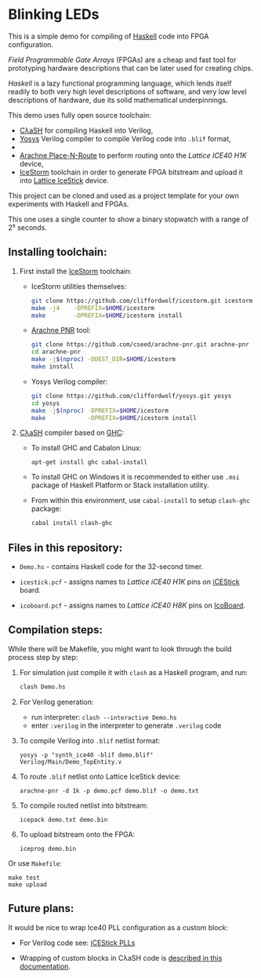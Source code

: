 Blinking LEDs
=============

This is a simple demo for compiling of [Haskell](http://www.haskell.org)
code into FPGA configuration.

_Field Programmable Gate Arrays_ (FPGAs) are
a cheap and fast tool for prototyping hardware descriptions that can be
later used for creating chips.

_Haskell_ is a lazy functional programming language,
which lends itself readily to both very high level descriptions of software,
and very low level descriptions of hardware, due its solid mathematical underpinnings.

This demo uses fully open source toolchain:

  * [CλaSH](http://www.clash-lang.org/) for compiling Haskell into Verilog,
  * [Yosys]() Verilog compiler to compile Verilog code into `.blif` format,
  * 
  * [Arachne Place-N-Route](https://github.com/cseed/arachne-pnr) to perform routing onto the _Lattice ICE40 H1K_ device,
  * [IceStorm](http://www.clifford.at/icestorm/) toolchain in order to generate FPGA bitstream and upload it
    into [Lattice IceStick](http://latticesemi.com/iCEstick) device.

This project can be cloned and used as a project template for your own experiments
with Haskell and FPGAs.

This one uses a single counter to show a binary stopwatch with a range of 2⁵ seconds.

Installing toolchain:
---------------------
1. First install the [IceStorm](http://www.clifford.at/icestorm/) toolchain:
    * IceStorm utilities themselves:

        ```bash
        git clone https://github.com/cliffordwolf/icestorm.git icestorm
        make -j4	-DPREFIX=$HOME/icestorm
        make		-DPREFIX=$HOME/icestorm install
        ```
        
    * [Arachne PNR](https://github.com/cseed/arachne-pnr) tool:

        ```bash
        git clone https://github.com/cseed/arachne-pnr.git arachne-pnr
        cd arachne-pnr
        make -j$(nproc) -DDEST_DIR=$HOME/icestorm
        make install
        ```
        
    * Yosys Verilog compiler:

        ```bash
        git clone https://github.com/cliffordwolf/yosys.git yosys
        cd yosys
        make -j$(nproc) -DPREFIX=$HOME/icestorm
        make            -DPREFIX=$HOME/icestorm install
        ```
        
2. [CλaSH](http://www.clash-lang.org/) compiler based on [GHC](https://www.haskell.org/ghc/):
    * To install GHC and Cabalon Linux:

        ```
        apt-get install ghc cabal-install
        ```
    * To install GHC on Windows it is recommended to either use `.msi` package of Haskell Platform or Stack installation utility.
    * From within this environment, use `cabal-install` to setup `clash-ghc` package:

        ```bash
        cabal install clash-ghc
        ```
        
Files in this repository:
----------------

* `Demo.hs` - contains Haskell code for the 32-second timer.

* `icestick.pcf` - assigns names to _Lattice iCE40 H1K_ pins on [iCEStick](http://latticesemi.com/iCEstick) board.

* `icoboard.pcf` - assigns names to _Lattice iCE40 H8K_ pins on [IcoBoard](http://www.icoboard.org).

Compilation steps:
------------------
While there will be Makefile, you might want to look through the build process step by step:

1. For simulation just compile it with `clash` as a Haskell program, and run:

    ```bash
    clash Demo.hs
    ```

2. For Verilog generation:

    * run interpreter: `clash --interactive Demo.hs`
    * enter `:verilog` in the interpreter to generate `.verilog` code

3. To compile Verilog into `.blif` netlist format:

    ```
    yosys -p "synth_ice40 -blif demo.blif" Verilog/Main/Demo_TopEntity.v
    ```

4. To route `.blif` netlist onto Lattice IceStick device:

    ```
    arachne-pnr -d 1k -p demo.pcf demo.blif -o demo.txt
    ```

5. To compile routed netlist into bitstream:

    ```
    icepack demo.txt demo.bin
    ```

6. To upload bitstream onto the FPGA: 

    ```
    iceprog demo.bin
    ```

Or use `Makefile`:

```
make test
make upload
```

Future plans:
-------------
It would be nice to wrap Ice40 PLL configuration as a custom block:

* For Verilog code see: [iCEStick PLLs](https://www.reddit.com/r/yosys/comments/3yrq6d/are_plls_supported_on_the_icestick_hw/)

* Wrapping of custom blocks in CλaSH code is
  [described in this documentation](http://hackage.haskell.org/package/clash-prelude-0.7.5/docs/CLaSH-Tutorial.html#g:13).
